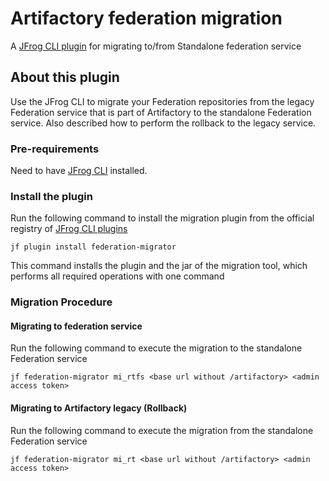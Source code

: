 # Artifactory federation migration
A [JFrog CLI plugin](https://www.jfrog.com/confluence/display/CLI/JFrog+CLI#JFrogCLI-JFrogCLIPlugins) for migrating to/from Standalone federation service

## About this plugin
Use the JFrog CLI to migrate your Federation repositories from the legacy Federation service that is part of Artifactory to the standalone Federation service.
Also described how to perform the rollback to the legacy service.

### Pre-requirements
Need to have [JFrog CLI](https://docs.jfrog-applications.jfrog.io/jfrog-applications/jfrog-cli) installed.

### Install the plugin
Run the following command to install the migration plugin from the official registry of [JFrog CLI plugins](https://docs.jfrog-applications.jfrog.io/jfrog-applications/jfrog-cli#JFrogCLI-JFrogCLIPlugins)

`jf plugin install federation-migrator`

This command installs the plugin and the jar of the migration tool, which performs all required operations with one command

### Migration Procedure

#### Migrating to federation service

Run the following command to execute the migration to the standalone Federation service

`jf federation-migrator mi_rtfs <base url without /artifactory> <admin access token>`

#### Migrating to Artifactory legacy (Rollback)

Run the following command to execute the migration from the standalone Federation service

`jf federation-migrator mi_rt <base url without /artifactory> <admin access token>`
